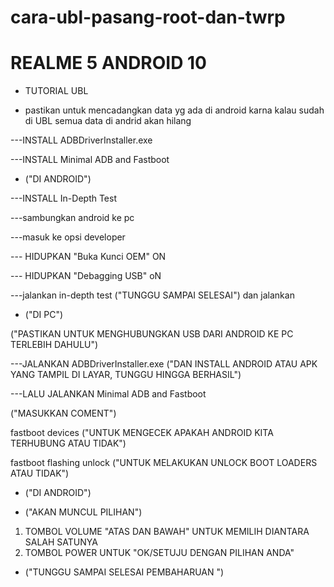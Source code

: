 # cara-ubl-pasang-root-dan-twrp
# REALME 5 ANDROID 10
* TUTORIAL UBL
- pastikan untuk mencadangkan data yg ada di android karna kalau sudah di UBL semua data di andrid akan hilang

---INSTALL ADBDriverInstaller.exe

---INSTALL Minimal ADB and Fastboot

* ("DI ANDROID")

---INSTALL In-Depth Test

---sambungkan android ke pc

---masuk ke opsi developer

---	HIDUPKAN "Buka Kunci OEM" ON

---  HIDUPKAN "Debagging USB" oN

---jalankan in-depth test   ("TUNGGU SAMPAI SELESAI") dan jalankan

* ("DI PC")

 ("PASTIKAN UNTUK MENGHUBUNGKAN USB DARI ANDROID KE PC TERLEBIH DAHULU")

---JALANKAN ADBDriverInstaller.exe ("DAN INSTALL ANDROID ATAU APK YANG TAMPIL DI LAYAR, TUNGGU HINGGA BERHASIL")

---LALU JALANKAN Minimal ADB and Fastboot

("MASUKKAN COMENT")

fastboot devices    ("UNTUK MENGECEK APAKAH ANDROID KITA TERHUBUNG ATAU TIDAK")

fastboot flashing unlock      ("UNTUK MELAKUKAN UNLOCK BOOT LOADERS ATAU TIDAK")

* ("DI ANDROID")

* ("AKAN MUNCUL PILIHAN")

1. TOMBOL VOLUME "ATAS DAN BAWAH" UNTUK MEMILIH DIANTARA SALAH SATUNYA
2. TOMBOL POWER UNTUK "OK/SETUJU DENGAN PILIHAN ANDA"

* ("TUNGGU SAMPAI SELESAI PEMBAHARUAN ")
